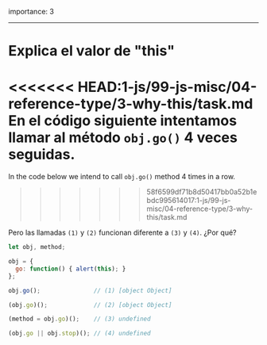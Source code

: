 importance: 3

---

# Explica el valor de "this"

<<<<<<< HEAD:1-js/99-js-misc/04-reference-type/3-why-this/task.md
En el código siguiente intentamos llamar al método `obj.go()` 4 veces seguidas.
=======
In the code below we intend to call `obj.go()` method 4 times in a row.
>>>>>>> 58f6599df71b8d50417bb0a52b1ebdc995614017:1-js/99-js-misc/04-reference-type/3-why-this/task.md

Pero las llamadas `(1)` y `(2)` funcionan diferente a `(3)` y `(4)`. ¿Por qué?

```js run no-beautify
let obj, method;

obj = {
  go: function() { alert(this); }
};

obj.go();               // (1) [object Object]

(obj.go)();             // (2) [object Object]

(method = obj.go)();    // (3) undefined

(obj.go || obj.stop)(); // (4) undefined
```

